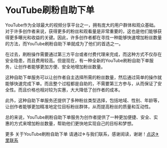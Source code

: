 # YouTube刷粉自助下单

YouTube作为全球最大的视频分享平台之一，拥有庞大的用户群体和观众基础。对于许多创作者来说，获得更多的粉丝和观看量是非常重要的，这也是他们能够获得更多曝光和收益的关键。因此，许多创作者都在寻找一种能够快速增加粉丝数量的方法，而YouTube刷粉自助下单就成为了他们的首选之一。

在过去，刷粉操作需要通过第三方平台或者付费代理来完成，而这种方式不仅存在安全隐患，而且费用较高。但是现在，有一种全新的YouTube刷粉自助下单服务，让创作者能够更加方便、安全地增加粉丝数量。

这种自助下单服务可以让创作者自主选择所需的粉丝数量，然后通过简单的操作就能够快速完成下单。而且整个过程都是自助的，不需要第三方参与，从而保证了安全性。而且价格也相对较为实惠，大大降低了创作者的成本。

此外，这种自助下单服务还提供了多种粉丝类型选择，包括地域、性别、年龄等，让创作者能够更加精准地定位目标粉丝群体，从而提高粉丝的质量和互动性。

总的来说，YouTube刷粉自助下单服务为创作者提供了一种更加便捷、安全、实惠的方式来增加粉丝数量，帮助他们更快地实现自己的目标和梦想。

更多 关于YouTube刷粉自助下单 请通过✈与我们联系，感谢阅读，谢谢！[点这✈里联系](https://abc.k02.cc)